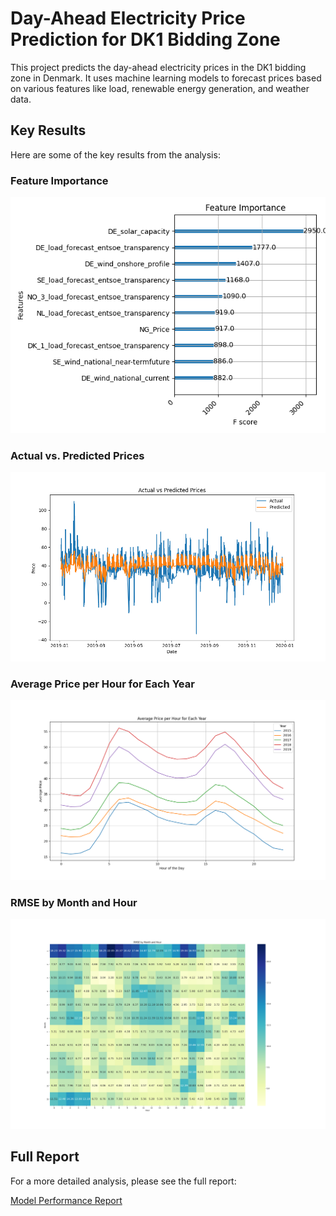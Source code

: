 # Day-Ahead Electricity Price Prediction for DK1 Bidding Zone

This project predicts the day-ahead electricity prices in the DK1 bidding zone in Denmark. It uses machine learning models to forecast prices based on various features like load, renewable energy generation, and weather data.

## Key Results

Here are some of the key results from the analysis:

### Feature Importance

![Feature Importance](https://raw.githubusercontent.com/PArellano02/DK-DayAhead-electricity-priced-ML/main/output/feature_importance.png)

### Actual vs. Predicted Prices

![Actual vs. Predicted](https://raw.githubusercontent.com/PArellano02/DK-DayAhead-electricity-priced-ML/main/output/actual_vs_predicted.png)

### Average Price per Hour for Each Year

![Average Price per Hour](https://raw.githubusercontent.com/PArellano02/DK-DayAhead-electricity-priced-ML/main/output/average_price_per_hour_per_year.png)

### RMSE by Month and Hour

![RMSE by Month and Hour](https://raw.githubusercontent.com/PArellano02/DK-DayAhead-electricity-priced-ML/main/output/rmse_by_month_hour.png)

## Full Report

For a more detailed analysis, please see the full report:

[Model Performance Report](https://github.com/PArellano02/DK-DayAhead-electricity-priced-ML/blob/main/output/model_performance_report.pdf)